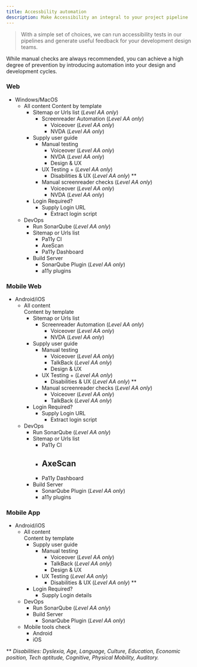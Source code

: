 ```yaml
---
title: Accessbility automation
description: Make Accessibility an integral to your project pipeline
---
```


> With a simple set of choices, we can run accessibility tests in our pipelines and generate useful feedback for your development design teams.

While manual checks are always recommended, you can achieve a high degree of prevention by introducing automation into your design and development cycles.

### Web
- Windows/MacOS
	- All content
	  Content by template
		- Sitemap or Urls list
		(_Level AA only_)
			- Screenreader Automation
			(_Level AA only_)
				- Voiceover
				(_Level AA only_)
				- NVDA
				(_Level AA only_)
		- Supply user guide
			- Manual testing
				- Voiceover
				(_Level AA only_)
				- NVDA
				(_Level AA only_)
				- Design & UX
			- UX Testing +
			(_Level AA only_)
				- Disabilities & UX
				(_Level AA only_) **
			- Manual screenreader checks
			(_Level AA only_)
				- Voiceover
				(_Level AA only_)
				- NVDA
				(_Level AA only_)
		- Login Required?
			- Supply Login URL
				- Extract login script
	- DevOps
		- Run SonarQube
		(_Level AA only_)
		- Sitemap or Urls list
			- Pa11y CI
			- AxeScan
			- Pa11y Dashboard
		- Build Server
			- SonarQube Plugin
			(_Level AA only_)
			- a11y plugins

### Mobile Web
- Android/iOS
	- All content  
	  Content by template
		- Sitemap or Urls list
			- Screenreader Automation
			(_Level AA only_)
				- Voiceover
				(_Level AA only_)
				- NVDA
				(_Level AA only_)
		- Supply user guide
			- Manual testing
				- Voiceover
				(_Level AA only_)
				- TalkBack
				(_Level AA only_)
				- Design & UX
			- UX Testing +
			(_Level AA only_)
				- Disabilities & UX
				(_Level AA only_) **    
			- Manual screenreader checks
			(_Level AA only_)
				- Voiceover
				(_Level AA only_)
				- TalkBack
				(_Level AA only_)
		- Login Required?
			- Supply Login URL
				- Extract login script
	- DevOps
		- Run SonarQube
		(_Level AA only_)
		- Sitemap or Urls list
			- Pa11y CI
			- AxeScan
				- 
			- Pa11y Dashboard
		- Build Server
			- SonarQube Plugin
			(_Level AA only_)
			- a11y plugins

### Mobile App
- Android/iOS
	- All content  
	  Content by template
		- Supply user guide
			- Manual testing
				- Voiceover
				(_Level AA only_)
				- TalkBack
				(_Level AA only_)
				- Design & UX
			- UX Testing
			(_Level AA only_)
				- Disabilities & UX
				(_Level AA only_) ** 
		- Login Required?
			- Supply Login details
	- DevOps
		- Run SonarQube
		(_Level AA only_)
		- Build Server
			- SonarQube Plugin
			(_Level AA only_)
	- Mobile tools check
		- Android
		- iOS



** _Disabilities: Dyslexia, Age, Language, Culture, Education, Economic position, Tech aptitude, Cognitive, Physical Mobility, Auditory._